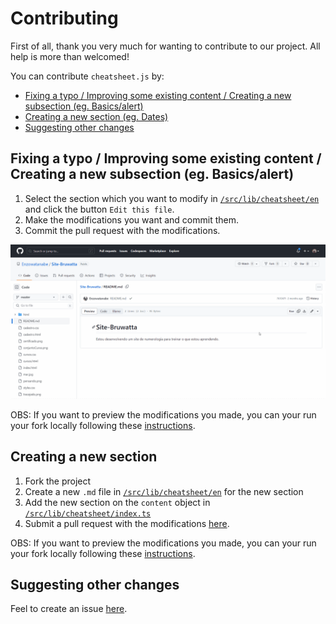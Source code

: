 # Contributing

First of all, thank you very much for wanting to contribute to our project. All help is more than welcomed!

You can contribute `cheatsheet.js` by:

-   [Fixing a typo / Improving some existing content / Creating a new subsection (eg. Basics/alert)](#fixes)
-   [Creating a new section (eg. Dates)](#section)
-   [Suggesting other changes](#other-changes)

## <a name="#fixes"></a> Fixing a typo / Improving some existing content / Creating a new subsection (eg. Basics/alert)

1. Select the section which you want to modify in [`/src/lib/cheatsheet/en`](/src/lib/cheatsheet/en) and click the button `Edit this file`.
2. Make the modifications you want and commit them.
3. Commit the pull request with the modifications.

![Commiting a pull request](/public/pull-request-github.gif)

OBS: If you want to preview the modifications you made, you can your run your fork locally following these [instructions](https://github.com/mymatsubara/cheatsheet-js#how-to-run-the-project-locally).

## <a name="#section"> Creating a new section

1. Fork the project
2. Create a new `.md` file in [`/src/lib/cheatsheet/en`](/src/lib/cheatsheet/en) for the new section
3. Add the new section on the `content` object in [`/src/lib/cheatsheet/index.ts`](/src/lib/cheatsheet/index.ts)
4. Submit a pull request with the modifications [here](https://github.com/mymatsubara/cheatsheet-js/pulls).

OBS: If you want to preview the modifications you made, you can your run your fork locally following these [instructions](https://github.com/mymatsubara/cheatsheet-js#how-to-run-the-project-locally).

## <a name="#other-changes"> Suggesting other changes

Feel to create an issue [here](https://github.com/mymatsubara/cheatsheet-js/issues/new/).
